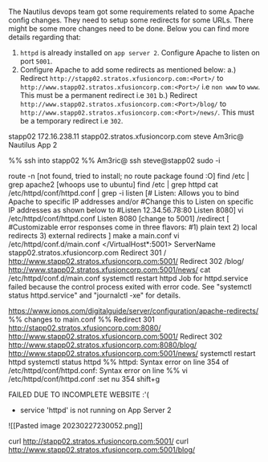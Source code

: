 The Nautilus devops team got some requirements related to some Apache config changes. They need to setup some redirects for some URLs. There might be some more changes need to be done. Below you can find more details regarding that:

1.  `httpd` is already installed on `app server 2`. Configure Apache to listen on port `5001`.
2.  Configure Apache to add some redirects as mentioned below:
		a.) Redirect `http://stapp02.stratos.xfusioncorp.com:<Port>/` to `http://www.stapp02.stratos.xfusioncorp.com:<Port>/` i.e `non www` to `www`. This must be a permanent redirect i.e `301`
        b.) Redirect `http://www.stapp02.stratos.xfusioncorp.com:<Port>/blog/` to `http://www.stapp02.stratos.xfusioncorp.com:<Port>/news/`. This must be a temporary redirect i.e `302`.

stapp02
172.16.238.11
stapp02.stratos.xfusioncorp.com
steve
Am3ric@
Nautilus App 2

%% ssh into stapp02 %% Am3ric@
ssh steve@stapp02
sudo -i

route -n [not found, tried to install; no route package found :O]
find /etc | grep apache2 [whoops use to ubuntu]
find /etc | grep httpd
cat /etc/httpd/conf/httpd.conf | grep -i listen
[# Listen: Allows you to bind Apache to specific IP addresses and/or
#Change this to Listen on specific IP addresses as shown below to 
#Listen 12.34.56.78:80
Listen 8080]
vi /etc/httpd/conf/httpd.conf
Listen 8080 [change to 5001]
/redirect [
#Customizable error responses come in three flavors:
#1) plain text 2) local redirects 3) external redirects
] make a main.conf 
vi /etc/httpd/conf.d/main.conf
</VirtualHost*:5001>
ServerName stapp02.stratos.xfusioncorp.com
Redirect 301 / http://www.stapp02.stratos.xfusioncorp.com:5001/
Redirect 302 /blog/ http://www.stapp02.stratos.xfusioncorp.com:5001/news/
cat /etc/httpd/conf.d/main.conf
systemctl restart httpd
Job for httpd.service failed because the control process exited with error code. See "systemctl status httpd.service" and "journalctl -xe" for details.

https://www.ionos.com/digitalguide/server/configuration/apache-redirects/
%% changes to main.conf %%
Redirect 301 http://stapp02.stratos.xfusioncorp.com:8080/ http://www.stapp02.stratos.xfusioncorp.com:5001/
Redirect 302 http://www.stapp02.stratos.xfusioncorp.com:8080/blog/ http://www.stapp02.stratos.xfusioncorp.com:5001/news/
systemctl restart httpd
systemctl status httpd
%%  httpd: Syntax error on line 354 of /etc/httpd/conf/httpd.conf: Syntax error on line  %%
vi /etc/httpd/conf/httpd.conf
:set nu
354 shift+g


FAILED DUE TO INCOMPLETE WEBSITE :'(
- service 'httpd' is not running on App Server 2

![[Pasted image 20230227230052.png]]

curl http://stapp02.stratos.xfusioncorp.com:5001/
curl http://www.stapp02.stratos.xfusioncorp.com:5001/blog/




